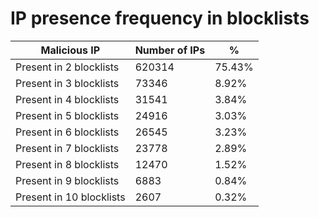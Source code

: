 # IP presence frequency in blocklists
| Malicious IP | Number of IPs | % |
|----|----|----|
| Present in 2 blocklists | 620314 | 75.43% |
| Present in 3 blocklists | 73346 | 8.92% |
| Present in 4 blocklists | 31541 | 3.84% |
| Present in 5 blocklists | 24916 | 3.03% |
| Present in 6 blocklists | 26545 | 3.23% |
| Present in 7 blocklists | 23778 | 2.89% |
| Present in 8 blocklists | 12470 | 1.52% |
| Present in 9 blocklists | 6883 | 0.84% |
| Present in 10 blocklists | 2607 | 0.32% |
